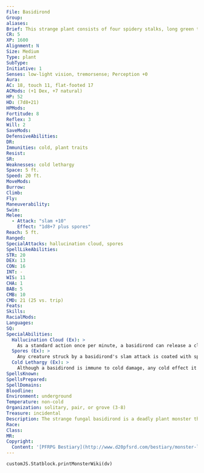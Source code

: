 ```yaml
---
File: Basidirond
Group: 
aliases: 
Brief: This strange plant consists of four spidery stalks, long green tendrils, and an inverted bell-shaped cap filled with spores.
CR: 5
XP: 1600
Alignment: N
Size: Medium
Type: plant
SubType: 
Initiative: 1
Senses: low-light vision, tremorsense; Perception +0
Aura: 
AC: 18, touch 11, flat-footed 17
ACMods: (+1 Dex, +7 natural)
HP: 52
HD: (7d8+21)
HPMods: 
Fortitude: 8
Reflex: 3
Will: 2
SaveMods: 
DefensiveAbilities: 
DR: 
Immunities: cold, plant traits
Resist: 
SR: 
Weaknesses: cold lethargy
Space: 5 ft.
Speed: 20 ft.
MoveMods: 
Burrow: 
Climb: 
Fly: 
Maneuverability: 
Swim: 
Melee: 
  - Attack: "slam +10"
    Effect: "1d8+7 plus spores"
Reach: 5 ft.
Ranged: 
SpecialAttacks: hallucination cloud, spores
SpellLikeAbilities: 
STR: 20
DEX: 13
CON: 16
INT: -
WIS: 11
CHA: 1
BAB: 5
CMB: 10
CMD: 21 (25 vs. trip)
Feats: 
Skills: 
RacialMods: 
Languages: 
SQ: 
SpecialAbilities:
  Hallucination Cloud (Ex): >
    As a standard action once per minute, a basidirond can release a cloud of invisible spores in a 20-foot radius. All creatures within the area must succeed on a DC 16 Fortitude save or be affected by powerful hallucinations as long as they remain in the cloud plus 1d4 rounds after leaving the area. A new save must be made each round a creature remains within the affected area. A hallucination cloud persists for 5 rounds before dispersing-a strong wind causes it to disperse immediately. The save DC is Constitution-based. To determine what hallucination is suffered each round, roll 1d6 and consult the following table.  d6 Hallucination 1 You're sinking in quicksand! Fall prone and spend 1 round flailing your arms and legs as if trying to swim.  2 Attacked by a swarm of spiders! Spend a full round action to attack the floor near you with your weapon.  3 An item you hold has turned into a viper! Drop it and flee from the item at top speed for 1 round.  4 You're suffocating! Stand in place, hold your breath, and clutch at your throat for 1 round.  5 You've shrunk to 1/10th your normal size! Take no actions for 1 round and monsters won't see you.  6 You're melting! Grasp hold of yourself in an attempt to hold yourself together, and take no actions for 1 round.
  Spores (Ex): >
    Any creature struck by a basidirond's slam attack is coated with spores. The creature struck must make a DC 16 Fortitude save or these spores take root in his flesh, and particularly in his lungs. The save DC is Constititonbased.  Basidirond Spores: Disease-inhaled; save Fort DC 16; frequency 1/round for 6 rounds; effect 1d2 Con damage; cure 1 save.
  Cold Lethargy (Ex): >
    Although a basidirond is immune to cold damage, any cold effect it is exposed to slows it for 1d4 rounds. During this time, the basidirond cannot use its hallucination cloud or spores.
SpellsKnown: 
SpellsPrepared: 
SpellDomains: 
Bloodline: 
Environment: underground
Temperature: non-cold
Organization: solitary, pair, or grove (3-8)
Treasure: incidental
Description: The strange fungal basidirond is a deadly plant monster that feeds on mineral-rich moisture, be it runoff from cave walls or fresh blood. By ensuring a constant flow of nutritious moisture, canny cave dwellers can use basidironds as guardians for their lairs, although they must take care to avoid the plant's hunting routes lest they become its latest victims.
Race: 
Class: 
MR: 
Copyright:
  Content: '[PFRPG Bestiary](http://www.d20pfsrd.com/bestiary/monster-listings/plants/basidirond)'
---
```

```dataviewjs
customJS.Statblock.printMonsterWiki(dv)
```
